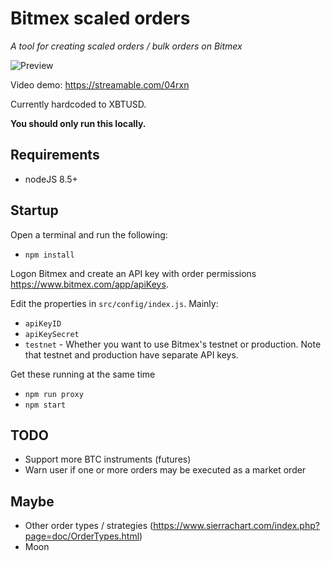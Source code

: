 # Bitmex scaled orders

_A tool for creating scaled orders / bulk orders on Bitmex_

![Preview](https://i.imgur.com/FjPDll9.png)

Video demo: https://streamable.com/04rxn

Currently hardcoded to XBTUSD.

**You should only run this locally.**

## Requirements

* nodeJS 8.5+

## Startup

Open a terminal and run the following:

* `npm install`

Logon Bitmex and create an API key with order permissions https://www.bitmex.com/app/apiKeys.

Edit the properties in `src/config/index.js`. Mainly:

* `apiKeyID`
* `apiKeySecret`
* `testnet` - Whether you want to use Bitmex's testnet or production. Note that testnet and production have separate API keys.

Get these running at the same time

* `npm run proxy`
* `npm start`

## TODO

* Support more BTC instruments (futures)
* Warn user if one or more orders may be executed as a market order

## Maybe

* Other order types / strategies (https://www.sierrachart.com/index.php?page=doc/OrderTypes.html)
* Moon
